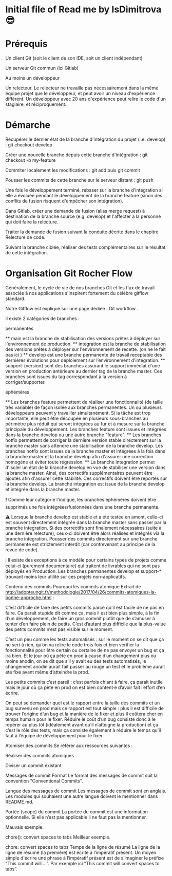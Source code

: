 # Initial file of Read me by IsDimitrova 😎

# Prérequis
Un client Git (soit le client de son IDE, soit un client indépendant)

Un serveur Git commun (ici Gitlab)

Au moins un développeur

Un relecteur. Le relecteur ne travaille pas nécessairement dans la même équipe projet que le développeur, et peut avoir un niveau d'expérience différent. Un développeur avec 20 ans d'expérience peut relire le code d'un stagiaire, et réciproquement..

# Démarche
Récupérer le dernier état de la branche d'intégration du projet (i.e. develop) : git checkout develop

Créer une nouvelle branche depuis cette branche d'intégration : git checkout -b my-feature

Commiter localement les modifications : git add puis git commit

Pousser les commits de cette branche sur le serveur distant : git push

Une fois le développement terminé, rebaser sur la branche d'intégration si elle a évoluée pendant le développement de la branche feature (sinon des conflits de fusion risquent d'empêcher son intégration).

Dans Gitlab, créer une demande de fusion (alias merge request) à destination de la branche source (e.g. develop) et l'affecter à la personne qui doit faire la relecture. 

Traiter la demande de fusion suivant la conduite décrite dans le chapitre Relecture de code.

Suivant la branche ciblée, réaliser des tests complémentaires sur le résultat de cette intégration.

# Organisation Git Rocher Flow
Généralement, le cycle de vie de nos branches Git et les flux de travail associés à nos applications s'inspirent fortement du célèbre gitflow standard.

Notre Gitflow est expliqué sur une page dédiée : Git workflow .

Il existe 2 catégories de branches :

permanentes

** main est la branche de stabilisation des versions prêtes à déployer sur l'environnement de production. 
** integration est la branche de stabilisation des versions prêtes à déployer sur l'environnement de recette. (on ne le fait pas ici )
** develop est une branche permanente de travail receptable des dernières évolutions pour déploiement sur l’environnement d'intégration.
** support-{version} sont des branches assurant le support immédiat d'une version en production antérieure au dernier tag de la branche master. Ces branches sont issues du tag correspondant à la version à corriger/supporter.

éphémères

** Les branches feature permettent de réaliser une fonctionnalité (de taille très variable) de façon isolée aux branches permanentes. Un ou plusieurs développeurs peuvent y travailler simultanément. Si la tâche est trop importante, elle peut être découpée en plusieurs sous-branches au périmètre plus réduit qui seront intégrées au fur et à mesure sur la branche principale du développement. Les branches feature sont issues et intégrées dans la branche develop ou une autre branche "feature".
** Les branches hotfix permettent de corriger la dernière version stable directement sur la branche master sans attendre une stabilisation de la branche develop. Les branches hotfix sont issues de la branche master et intégrées à la fois dans la branche master et la branche develop afin d'assurer une correction homogène et éviter toute régression.
** La branche integration permet d'isoler un état de la branche develop en vue de stabiliser une version dans la branche master. Ainsi, des correctifs supplémentaires peuvent être ajoutés afin d'assurer cette stabilité. Ces correctifs doivent être reportés sur la branche develop. La branche integration est issue de la branche develop et intégrée dans la branche master.

:exclamation: Comme leur catégorie l'indique, les branches éphémères doivent être supprimés une fois intégrées/fusionnées dans une branche permanente.

:warning: Lorsque la branche develop est stable et a été testée en amont, celle-ci est souvent directement intégrée dans la branche master sans passer par la branche integration. Si des correctifs sont finalement nécessaires (suite à une dernière relecture), ceux-ci doivent être alors réalisés et intégrés via la branche integration. Pousser des commits directement sur une branche permanente est strictement interdit (car contrevenant au principe de la revue de code).

:information_source: Il existe des exceptions à ce modèle pour certains types de projets comme celui-ci (purement documentaire) qui traitent de livrables qui ne sont pas déployés en Production.
Les branches permanentes develop et support-* trouvant moins leur utilité sur ces projets non-applicatifs.

Contenu des commits
Pourquoi les commits atomique
Extrait de http://adopteungit.fr/methodologie/2017/04/26/commits-atomiques-la-bonne-approche.html  :

C’est difficile de faire des petits commits parce qu’il est facile de ne pas en faire. Ca parait stupide dit comme ça, mais il est bien plus simple, à la fin d’un développement, de faire un gros commit plutôt que de s’amuser à tenter d’en faire plein de petits. C’est d’autant plus difficile que la plus-value des petits commits n’est pas visible sur le moment.

C’est un peu comme les tests automatisés : sur le moment on se dit que ça ne sert à rien, qu’on va relire le code trois fois et bien vérifier la fonctionnalité pour être certain ou certaine de ne pas envoyer un bug et ça ira bien. Et le jour où ça pète en prod à cause d’un changement plus ou moins anodin, on se dit que s’il y avait eu des tests automatisés, le changement anodin aurait fait passer au rouge un test et le problème aurait été fixé avant même d’atteindre la prod.

Les petits commits c’est pareil : c’est parfois chiant à faire, ça parait inutile mais le jour où ça pète en prod on est bien content·e d’avoir fait l’effort d’en écrire.

On peut se demander quel est le rapport entre la taille des commits et un bug survenu en prod mais ce rapport est tout simple : plus il est difficile de trouver l’origine d’un bug et la manière de le fixer et plus il coûtera cher en temps humain pour le fixer. Réduire le coût d’un bug consiste donc à le repérer au plus tôt (idéalement avant qu’il n’atteigne la production) et ça c’est le rôle des tests, mais ça consiste également à réduire le temps qu’il faut à l’équipe de développement pour le fixer.

Atomiser des commits
Se référer aux ressources suivantes :

Réaliser des commits atomiques

Diviser un commit existant

Messages de commit
Format
Le format des messages de commit suit la convention "Conventional Commits".

Langue des messages de commit
Les messages de commit sont en anglais. Les modules qui souhaient une autre langue doivent le mentionner dans README.md.

Portée (scope) du commit
La portée du commit est une information optionnelle. Si elle n’est pas applicable il ne faut pas la mentionner.

Mauvais exemple.


chore(): convert spaces to tabs
Meilleur exemple.


chore: convert spaces to tabs
Temps de la ligne de résumé
La ligne de la ligne de résumé (la première) est écrite à l’impératif présent. Un moyen simple d'écrire une phrase à l’impératif présent est de s’imaginer le préfixe “This commit will …”. Par exemple ici “This commit will convert spaces to tabs”.
